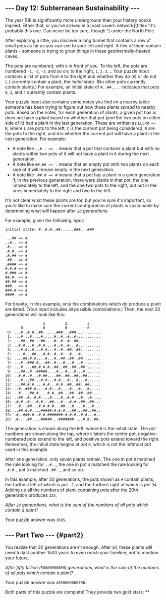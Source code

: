 \-\-- Day 12: Subterranean Sustainability \-\--
-----------------------------------------------

The year 518 is significantly more underground than your history books implied.
Either that, or you\'ve arrived in a [vast cavern
network]{title="It's probably this one. Can never be too sure, though."} under
the North Pole.

After exploring a little, you discover a long tunnel that contains a row of
small pots as far as you can see to your left and right. A few of them contain
plants - someone is trying to grow things in these geothermally-heated caves.

The pots are numbered, with `0` in front of you. To the left, the pots are
numbered `-1`, `-2`, `-3`, and so on; to the right, `1`, `2`, `3`\.... Your
puzzle input contains a list of pots from `0` to the right and whether they do
(`#`) or do not (`.`) currently contain a plant, the *initial state*. (No other
pots currently contain plants.) For example, an initial state of `#..##....`
indicates that pots `0`, `3`, and `4` currently contain plants.

Your puzzle input also contains some notes you find on a nearby table: someone
has been trying to figure out how these plants *spread* to nearby pots. Based on
the notes, for each generation of plants, a given pot has or does not have a
plant based on whether that pot (and the two pots on either side of it) had a
plant in the last generation. These are written as `LLCRR => N`, where `L` are
pots to the left, `C` is the current pot being considered, `R` are the pots to
the right, and `N` is whether the current pot will have a plant in the next
generation. For example:

-   A note like `..#.. => .` means that a pot that contains a plant but with no
    plants within two pots of it will not have a plant in it during the next
    generation.
-   A note like `##.## => .` means that an empty pot with two plants on each
    side of it will remain empty in the next generation.
-   A note like `.##.# => #` means that a pot has a plant in a given generation
    if, in the previous generation, there were plants in that pot, the one
    immediately to the left, and the one two pots to the right, but not in the
    ones immediately to the right and two to the left.

It\'s not clear what these plants are for, but you\'re sure it\'s important, so
you\'d like to make sure the current configuration of plants is sustainable by
determining what will happen after *`20` generations*.

For example, given the following input:

    initial state: #..#.#..##......###...###

    ...## => #
    ..#.. => #
    .#... => #
    .#.#. => #
    .#.## => #
    .##.. => #
    .#### => #
    #.#.# => #
    #.### => #
    ##.#. => #
    ##.## => #
    ###.. => #
    ###.# => #
    ####. => #

For brevity, in this example, only the combinations which do produce a plant are
listed. (Your input includes all possible combinations.) Then, the next 20
generations will look like this:

                     1         2         3     
           0         0         0         0     
     0: ...#..#.#..##......###...###...........
     1: ...#...#....#.....#..#..#..#...........
     2: ...##..##...##....#..#..#..##..........
     3: ..#.#...#..#.#....#..#..#...#..........
     4: ...#.#..#...#.#...#..#..##..##.........
     5: ....#...##...#.#..#..#...#...#.........
     6: ....##.#.#....#...#..##..##..##........
     7: ...#..###.#...##..#...#...#...#........
     8: ...#....##.#.#.#..##..##..##..##.......
     9: ...##..#..#####....#...#...#...#.......
    10: ..#.#..#...#.##....##..##..##..##......
    11: ...#...##...#.#...#.#...#...#...#......
    12: ...##.#.#....#.#...#.#..##..##..##.....
    13: ..#..###.#....#.#...#....#...#...#.....
    14: ..#....##.#....#.#..##...##..##..##....
    15: ..##..#..#.#....#....#..#.#...#...#....
    16: .#.#..#...#.#...##...#...#.#..##..##...
    17: ..#...##...#.#.#.#...##...#....#...#...
    18: ..##.#.#....#####.#.#.#...##...##..##..
    19: .#..###.#..#.#.#######.#.#.#..#.#...#..
    20: .#....##....#####...#######....#.#..##.

The generation is shown along the left, where `0` is the initial state. The pot
numbers are shown along the top, where `0` labels the center pot,
negative-numbered pots extend to the left, and positive pots extend toward the
right. Remember, the initial state begins at pot `0`, which is not the leftmost
pot used in this example.

After one generation, only seven plants remain. The one in pot `0` matched the
rule looking for `..#..`, the one in pot `4` matched the rule looking for
`.#.#.`, pot `9` matched `.##..`, and so on.

In this example, after 20 generations, the pots shown as `#` contain plants, the
furthest left of which is pot `-2`, and the furthest right of which is pot `34`.
Adding up all the numbers of plant-containing pots after the 20th generation
produces `325`.

*After `20` generations, what is the sum of the numbers of all pots which
contain a plant?*

Your puzzle answer was `3605`.

\-\-- Part Two \-\-- {#part2}
--------------------

You realize that 20 generations aren\'t enough. After all, these plants will
need to last another 1500 years to even reach your timeline, not to mention your
future.

*After fifty billion (`50000000000`) generations, what is the sum of the numbers
of all pots which contain a plant?*

Your puzzle answer was `4050000000798`.

Both parts of this puzzle are complete! They provide two gold stars: \*\*
